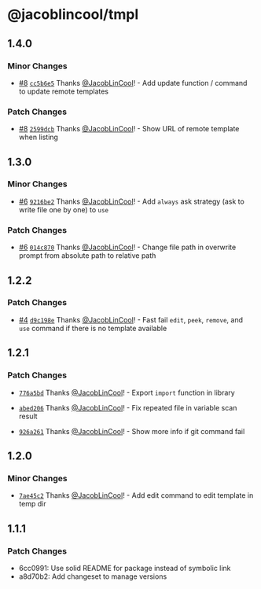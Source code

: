 # @jacoblincool/tmpl

## 1.4.0

### Minor Changes

-   [#8](https://github.com/JacobLinCool/tmpl/pull/8) [`cc5b6e5`](https://github.com/JacobLinCool/tmpl/commit/cc5b6e5eb4b3cf898e9e7f443587ebf4b9350c8a) Thanks [@JacobLinCool](https://github.com/JacobLinCool)! - Add update function / command to update remote templates

### Patch Changes

-   [#8](https://github.com/JacobLinCool/tmpl/pull/8) [`2599dcb`](https://github.com/JacobLinCool/tmpl/commit/2599dcbdc1f2bf6e1dc938e6d15b6f283d81bb58) Thanks [@JacobLinCool](https://github.com/JacobLinCool)! - Show URL of remote template when listing

## 1.3.0

### Minor Changes

-   [#6](https://github.com/JacobLinCool/tmpl/pull/6) [`9216be2`](https://github.com/JacobLinCool/tmpl/commit/9216be2e069fe3103bcf4953088fc6917ea69876) Thanks [@JacobLinCool](https://github.com/JacobLinCool)! - Add `always` ask strategy (ask to write file one by one) to `use`

### Patch Changes

-   [#6](https://github.com/JacobLinCool/tmpl/pull/6) [`014c870`](https://github.com/JacobLinCool/tmpl/commit/014c8706e87cef4117b4eb528ba88b1bcbe28328) Thanks [@JacobLinCool](https://github.com/JacobLinCool)! - Change file path in overwrite prompt from absolute path to relative path

## 1.2.2

### Patch Changes

-   [#4](https://github.com/JacobLinCool/tmpl/pull/4) [`d9c198e`](https://github.com/JacobLinCool/tmpl/commit/d9c198e151be0e8b88b295d147ec38d7152d2eb7) Thanks [@JacobLinCool](https://github.com/JacobLinCool)! - Fast fail `edit`, `peek`, `remove`, and `use` command if there is no template available

## 1.2.1

### Patch Changes

-   [`776a5bd`](https://github.com/JacobLinCool/tmpl/commit/776a5bd7937719264bdcc291a86ad21d11ad643e) Thanks [@JacobLinCool](https://github.com/JacobLinCool)! - Export `import` function in library

-   [`abed206`](https://github.com/JacobLinCool/tmpl/commit/abed206ad03d2b1e7c1dfe4a9244fd15c8eb85fb) Thanks [@JacobLinCool](https://github.com/JacobLinCool)! - Fix repeated file in variable scan result

-   [`926a261`](https://github.com/JacobLinCool/tmpl/commit/926a2613405b3f9ac5e87811d1dd6b6a51e4c3ef) Thanks [@JacobLinCool](https://github.com/JacobLinCool)! - Show more info if git command fail

## 1.2.0

### Minor Changes

-   [`7ae45c2`](https://github.com/JacobLinCool/tmpl/commit/7ae45c2e564cfcab87312cff052d66e85f527d8c) Thanks [@JacobLinCool](https://github.com/JacobLinCool)! - Add edit command to edit template in temp dir

## 1.1.1

### Patch Changes

-   6cc0991: Use solid README for package instead of symbolic link
-   a8d70b2: Add changeset to manage versions
